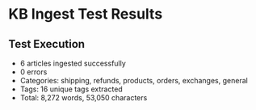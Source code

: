 # KB Ingest Test Results

## Test Execution
- 6 articles ingested successfully
- 0 errors
- Categories: shipping, refunds, products, orders, exchanges, general
- Tags: 16 unique tags extracted
- Total: 8,272 words, 53,050 characters
